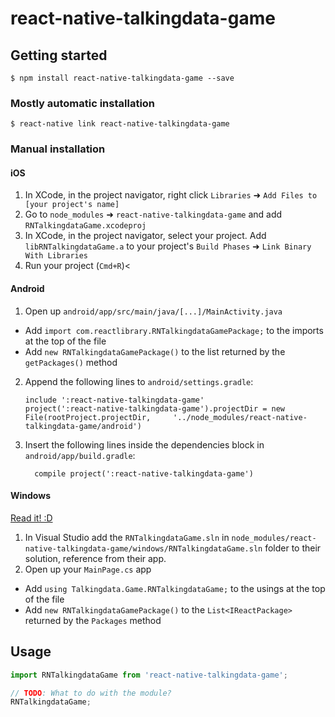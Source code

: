 
# react-native-talkingdata-game

## Getting started

`$ npm install react-native-talkingdata-game --save`

### Mostly automatic installation

`$ react-native link react-native-talkingdata-game`

### Manual installation


#### iOS

1. In XCode, in the project navigator, right click `Libraries` ➜ `Add Files to [your project's name]`
2. Go to `node_modules` ➜ `react-native-talkingdata-game` and add `RNTalkingdataGame.xcodeproj`
3. In XCode, in the project navigator, select your project. Add `libRNTalkingdataGame.a` to your project's `Build Phases` ➜ `Link Binary With Libraries`
4. Run your project (`Cmd+R`)<

#### Android

1. Open up `android/app/src/main/java/[...]/MainActivity.java`
  - Add `import com.reactlibrary.RNTalkingdataGamePackage;` to the imports at the top of the file
  - Add `new RNTalkingdataGamePackage()` to the list returned by the `getPackages()` method
2. Append the following lines to `android/settings.gradle`:
  	```
  	include ':react-native-talkingdata-game'
  	project(':react-native-talkingdata-game').projectDir = new File(rootProject.projectDir, 	'../node_modules/react-native-talkingdata-game/android')
  	```
3. Insert the following lines inside the dependencies block in `android/app/build.gradle`:
  	```
      compile project(':react-native-talkingdata-game')
  	```

#### Windows
[Read it! :D](https://github.com/ReactWindows/react-native)

1. In Visual Studio add the `RNTalkingdataGame.sln` in `node_modules/react-native-talkingdata-game/windows/RNTalkingdataGame.sln` folder to their solution, reference from their app.
2. Open up your `MainPage.cs` app
  - Add `using Talkingdata.Game.RNTalkingdataGame;` to the usings at the top of the file
  - Add `new RNTalkingdataGamePackage()` to the `List<IReactPackage>` returned by the `Packages` method


## Usage
```javascript
import RNTalkingdataGame from 'react-native-talkingdata-game';

// TODO: What to do with the module?
RNTalkingdataGame;
```
  